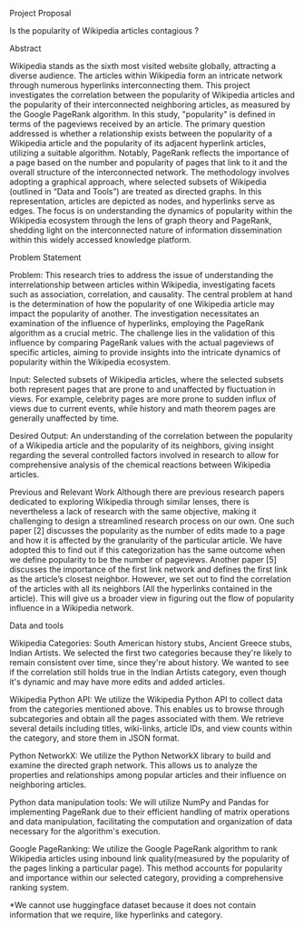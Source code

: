 Project Proposal

Is the popularity of Wikipedia articles contagious ?

Abstract

Wikipedia stands as the sixth most visited website globally, attracting a diverse audience. The articles within Wikipedia form an intricate network through numerous hyperlinks interconnecting them. This project investigates the correlation between the popularity of Wikipedia articles and the popularity of their interconnected neighboring articles, as measured by the Google PageRank algorithm. 
In this study, "popularity" is defined in terms of the pageviews received by an article. The primary question addressed is whether a relationship exists between the popularity of a Wikipedia article and the popularity of its adjacent hyperlink articles, utilizing a suitable algorithm. Notably, PageRank reflects the importance of a page based on the number and popularity of pages that link to it and the overall structure of the interconnected network.
The methodology involves adopting a graphical approach, where selected subsets of Wikipedia (outlined in “Data and Tools”) are treated as directed graphs. In this representation, articles are depicted as nodes, and hyperlinks serve as edges. The focus is on understanding the dynamics of popularity within the Wikipedia ecosystem through the lens of graph theory and PageRank, shedding light on the interconnected nature of information dissemination within this widely accessed knowledge platform.

Problem Statement 

Problem: This research tries to address the issue of understanding the interrelationship between articles within Wikipedia, investigating facets such as association, correlation, and causality. The central problem at hand is the determination of how the popularity of one Wikipedia article may impact the popularity of another. The investigation necessitates an examination of the influence of hyperlinks, employing the PageRank algorithm as a crucial metric. The challenge lies in the validation of this influence by comparing PageRank values with the actual pageviews of specific articles, aiming to provide insights into the intricate dynamics of popularity within the Wikipedia ecosystem.

Input: Selected subsets of Wikipedia articles, where the selected subsets both represent pages that are prone to and unaffected by fluctuation in views. For example, celebrity pages are more prone to sudden influx of views due to current events, while history and math theorem pages are generally unaffected by time. 

Desired Output: An understanding of the correlation between the popularity of a Wikipedia article and the popularity of its neighbors, giving insight regarding the several controlled factors involved in research to allow for comprehensive analysis of the chemical reactions between Wikipedia articles.

Previous and Relevant Work
Although there are previous research papers dedicated to exploring Wikipedia through similar lenses, there is nevertheless a lack of research with the same objective, making it challenging to design a streamlined research process on our own. One such paper [2] discusses the popularity as the number of edits made to a page and how it is affected by the granularity of the particular article. We have adopted this to find out if this categorization has the same outcome when we define popularity to be the number of pageviews. 
Another paper [5]  discusses the importance of the first link network and defines the first link as the article’s closest neighbor. However, we set out to find the correlation of the articles with all its neighbors (All the hyperlinks contained in the article). This will give us a broader view in figuring out the flow of popularity influence in a Wikipedia network.

Data and tools

Wikipedia Categories: South American history stubs‎, Ancient Greece stubs, Indian Artists‎. We selected the first two categories because they're likely to remain consistent over time, since they're about history. We wanted to see if the correlation still holds true in the Indian Artists category, even though it's dynamic and may have more edits and added articles.

Wikipedia Python API: We utilize the Wikipedia Python API to collect data from the categories mentioned above. This enables us to browse through subcategories and obtain all the pages associated with them. We retrieve several details including titles, wiki-links, article IDs, and view counts within the category, and store them in JSON format.

Python NetworkX: We utilize the Python NetworkX library to build and examine the directed graph network. This allows us to analyze the properties and relationships among popular articles and their influence on neighboring articles.

Python data manipulation tools: We will utilize NumPy and Pandas for implementing PageRank due to their efficient handling of matrix operations and data manipulation, facilitating the computation and organization of data necessary for the algorithm's execution.

Google PageRanking: We utilize the Google PageRank algorithm to rank Wikipedia articles using inbound link quality(measured by the popularity of the pages linking a particular page). This method accounts for popularity and importance within our selected category, providing a comprehensive ranking system.

*We cannot use huggingface dataset because it does not contain information that we require, like hyperlinks and category.
